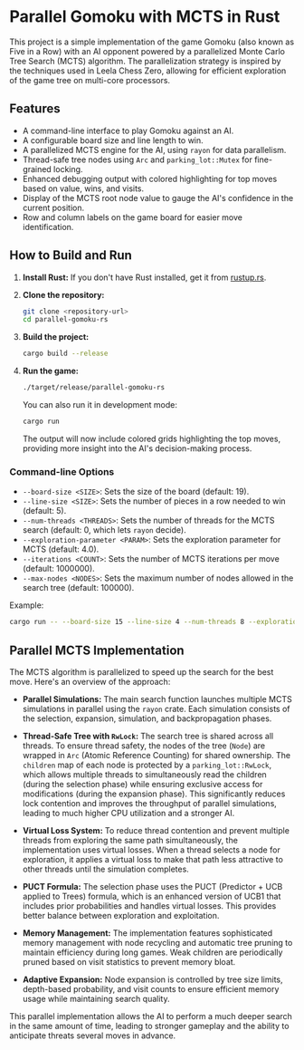 # Parallel Gomoku with MCTS in Rust

This project is a simple implementation of the game Gomoku (also known as Five in a Row) with an AI opponent powered by a parallelized Monte Carlo Tree Search (MCTS) algorithm. The parallelization strategy is inspired by the techniques used in Leela Chess Zero, allowing for efficient exploration of the game tree on multi-core processors.

## Features

- A command-line interface to play Gomoku against an AI.
- A configurable board size and line length to win.
- A parallelized MCTS engine for the AI, using `rayon` for data parallelism.
- Thread-safe tree nodes using `Arc` and `parking_lot::Mutex` for fine-grained locking.
- Enhanced debugging output with colored highlighting for top moves based on value, wins, and visits.
- Display of the MCTS root node value to gauge the AI's confidence in the current position.
- Row and column labels on the game board for easier move identification.

## How to Build and Run

1.  **Install Rust:** If you don't have Rust installed, get it from [rustup.rs](https://rustup.rs/).

2.  **Clone the repository:**
    ```sh
    git clone <repository-url>
    cd parallel-gomoku-rs
    ```

3.  **Build the project:**
    ```sh
    cargo build --release
    ```

4.  **Run the game:**
    ```sh
    ./target/release/parallel-gomoku-rs
    ```

    You can also run it in development mode:
    ```sh
    cargo run
    ```
    The output will now include colored grids highlighting the top moves, providing more insight into the AI's decision-making process.

### Command-line Options

-   `--board-size <SIZE>`: Sets the size of the board (default: 19).
-   `--line-size <SIZE>`: Sets the number of pieces in a row needed to win (default: 5).
-   `--num-threads <THREADS>`: Sets the number of threads for the MCTS search (default: 0, which lets `rayon` decide).
-   `--exploration-parameter <PARAM>`: Sets the exploration parameter for MCTS (default: 4.0).
-   `--iterations <COUNT>`: Sets the number of MCTS iterations per move (default: 1000000).
-   `--max-nodes <NODES>`: Sets the maximum number of nodes allowed in the search tree (default: 100000).

Example:
```sh
cargo run -- --board-size 15 --line-size 4 --num-threads 8 --exploration-parameter 2.0 --iterations 500000 --max-nodes 50000
```

## Parallel MCTS Implementation

The MCTS algorithm is parallelized to speed up the search for the best move. Here's an overview of the approach:

-   **Parallel Simulations:** The main search function launches multiple MCTS simulations in parallel using the `rayon` crate. Each simulation consists of the selection, expansion, simulation, and backpropagation phases.

-   **Thread-Safe Tree with `RwLock`:** The search tree is shared across all threads. To ensure thread safety, the nodes of the tree (`Node`) are wrapped in `Arc` (Atomic Reference Counting) for shared ownership. The `children` map of each node is protected by a `parking_lot::RwLock`, which allows multiple threads to simultaneously read the children (during the selection phase) while ensuring exclusive access for modifications (during the expansion phase). This significantly reduces lock contention and improves the throughput of parallel simulations, leading to much higher CPU utilization and a stronger AI.

-   **Virtual Loss System:** To reduce thread contention and prevent multiple threads from exploring the same path simultaneously, the implementation uses virtual losses. When a thread selects a node for exploration, it applies a virtual loss to make that path less attractive to other threads until the simulation completes.

-   **PUCT Formula:** The selection phase uses the PUCT (Predictor + UCB applied to Trees) formula, which is an enhanced version of UCB1 that includes prior probabilities and handles virtual losses. This provides better balance between exploration and exploitation.

-   **Memory Management:** The implementation features sophisticated memory management with node recycling and automatic tree pruning to maintain efficiency during long games. Weak children are periodically pruned based on visit statistics to prevent memory bloat.

-   **Adaptive Expansion:** Node expansion is controlled by tree size limits, depth-based probability, and visit counts to ensure efficient memory usage while maintaining search quality.

This parallel implementation allows the AI to perform a much deeper search in the same amount of time, leading to stronger gameplay and the ability to anticipate threats several moves in advance.

